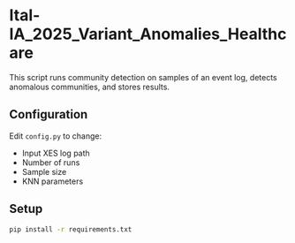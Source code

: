 # Ital-IA_2025_Variant_Anomalies_Healthcare


This script runs community detection on samples of an event log, detects anomalous communities, and stores results.

## Configuration

Edit `config.py` to change:
- Input XES log path
- Number of runs
- Sample size
- KNN parameters

## Setup

```bash
pip install -r requirements.txt
